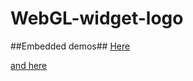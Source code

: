 # WebGL-widget-logo
##Embedded demos##
[Here](https://carlbateman.github.io/WebGL-widget-logo/site-twenty/)

[and here](https://carlbateman.github.io/WebGL-widget-logo/site-striped/)
